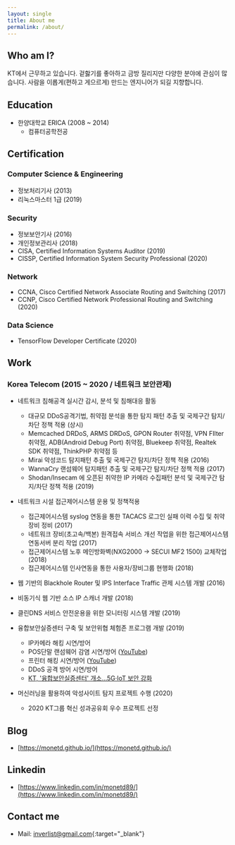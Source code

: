 ```yaml
---
layout: single
title: About me
permalink: /about/
---
```

## Who am I?
KT에서 근무하고 있습니다.
겉핧기를 좋아하고 금방 질리지만 다양한 분야에 관심이 많습니다.
사람을 이롭게(편하고 게으르게) 만드는 엔지니어가 되길 지향합니다.


## Education
- 한양대학교 ERICA (2008 ~ 2014)
    - 컴퓨터공학전공


## Certification
### Computer Science & Engineering
- 정보처리기사 (2013)
- 리눅스마스터 1급 (2019)


### Security
- 정보보안기사 (2016)
- 개인정보관리사 (2018)
- CISA, Certified Information Systems Auditor (2019)
- CISSP, Certified Information System Security Professional (2020)


### Network
- CCNA, Cisco Certified Network Associate Routing and Switching (2017)
- CCNP, Cisco Certified Network Professional Routing and Switching (2020)


### Data Science
- TensorFlow Developer Certificate (2020)


## Work
### Korea Telecom (2015 ~ 2020 / 네트워크 보안관제)
- 네트워크 침해공격 실시간 감시, 분석 및 침해대응 활동
  - 대규모 DDoS공격기법, 취약점 분석을 통한 탐지 패턴 추출 및 국제구간 탐지/차단 정책 적용 (상시)
  - Memcached DRDoS, ARMS DRDoS, GPON Router 취약점, VPN FIlter 취약점, ADB(Android Debug Port) 취약점, Bluekeep 취약점, Realtek SDK 취약점, ThinkPHP 취약점 등
  - Mirai 악성코드 탐지패턴 추출 및 국제구간 탐지/차단 정책 적용 (2016)
  - WannaCry 랜섬웨어 탐지패턴 추출 및 국제구간 탐지/차단 정책 적용 (2017)
  - Shodan/Insecam 에 오픈된 취약한 IP 카메라 수집패턴 분석 및 국제구간 탐지/차단 정책 적용 (2019)

- 네트워크 시설 접근제어시스템 운용 및 정책적용
  - 접근제어시스템 syslog 연동을 통한 TACACS 로그인 실패 이력 수집 및 취약장비 정비 (2017)
  - 네트워크 장비(초고속/백본) 원격접속 서비스 개선 작업을 위한 접근제어시스템 연동서버 분리 작업 (2017)
  - 접근제어시스템 노후 메인방화벽(NXG2000 → SECUI MF2 1500) 교체작업 (2018)
  - 접근제어시스템 인사연동을 통한 사용자/장비그룹 현행화 (2018)

- 웹 기반의 Blackhole Router 및 IPS Interface Traffic 관제 시스템 개발 (2016)
- 비동기식 웹 기반 소스 IP 스캐너 개발 (2018)
- 클린DNS 서비스 안전운용을 위한 모니터링 시스템 개발 (2019)
- 융합보안실증센터 구축 및 보안위협 체험존 프로그램 개발 (2019)
  - IP카메라 해킹 시연/방어
  - POS단말 랜섬웨어 감염 시연/방어 ([YouTube](https://youtu.be/74vHskKwMvQ))
  - 프린터 해킹 시연/방어 ([YouTube](https://youtu.be/BQe-M7meVLM))
  - DDoS 공격 방어 시연/방어
  - [KT, '융합보안실증센터' 개소...5G·IoT 보안 강화](https://biz.chosun.com/site/data/html_dir/2019/05/22/2019052200829.html)

- 머신러닝을 활용하여 악성사이트 탐지 프로젝트 수행 (2020)
  - 2020 KT그룹 혁신 성과공유회 우수 프로젝트 선정

## Blog
- [https://monetd.github.io/](https://monetd.github.io/)


## Linkedin
- [https://www.linkedin.com/in/monetd89/](https://www.linkedin.com/in/monetd89/)


## Contact me
- Mail: [inverlist@gmail.com](mailto:inverlist@gmail.com){:target="_blank"}
